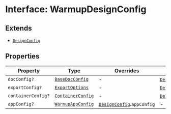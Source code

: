 # Interface: WarmupDesignConfig

## Extends

- [`DesignConfig`](../../../DesignConfig.types/interfaces/design-config/index.md)

## Properties

| Property | Type | Overrides | Inherited from |
| ------ | ------ | ------ | ------ |
| `docConfig?` | [`BaseDocConfig`](../../../DesignConfig.types/interfaces/base-doc-config/index.md) | - | [`DesignConfig`](../../../DesignConfig.types/interfaces/design-config/index.md).`docConfig` |
| `exportConfig?` | [`ExportOptions`](../../../ExportConfig.types/type-aliases/export-options/index.md) | - | [`DesignConfig`](../../../DesignConfig.types/interfaces/design-config/index.md).`exportConfig` |
| `containerConfig?` | [`ContainerConfig`](../../../ContainerConfig.types/type-aliases/container-config/index.md) | - | [`DesignConfig`](../../../DesignConfig.types/interfaces/design-config/index.md).`containerConfig` |
| `appConfig?` | [`WarmupAppConfig`](../../AppConfig.types/interfaces/Warmupapp-config.md) | [`DesignConfig`](../../../DesignConfig.types/interfaces/design-config/index.md).`appConfig` | - |
